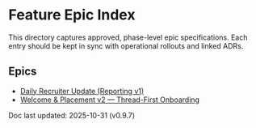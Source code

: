 # Feature Epic Index

This directory captures approved, phase-level epic specifications. Each entry should be kept in sync with operational rollouts and linked ADRs.

## Epics
- [Daily Recruiter Update (Reporting v1)](EPIC_DailyRecruiterUpdate.md)
- [Welcome & Placement v2 — Thread-First Onboarding](EPIC_WelcomePlacementV2.md)

Doc last updated: 2025-10-31 (v0.9.7)

